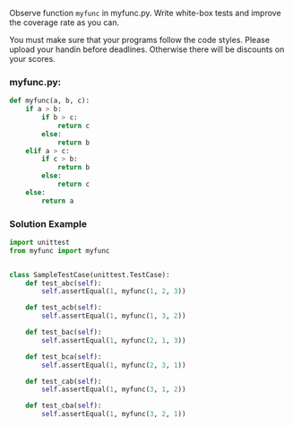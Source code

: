 Observe function <code>myfunc</code> in myfunc.py. Write white-box tests and improve the coverage rate as you can.

You must make sure that your programs follow the code styles. Please upload your handin before deadlines. Otherwise there will be discounts on your scores.

### myfunc.py: ###

```python
def myfunc(a, b, c):
    if a > b:
        if b > c:
            return c
        else:
            return b
    elif a > c:
        if c > b:
            return b
        else:
            return c
    else:
        return a
```

### Solution Example ###

```python
import unittest
from myfunc import myfunc


class SampleTestCase(unittest.TestCase):
    def test_abc(self):
        self.assertEqual(1, myfunc(1, 2, 3))

    def test_acb(self):
        self.assertEqual(1, myfunc(1, 3, 2))

    def test_bac(self):
        self.assertEqual(1, myfunc(2, 1, 3))

    def test_bca(self):
        self.assertEqual(1, myfunc(2, 3, 1))

    def test_cab(self):
        self.assertEqual(1, myfunc(3, 1, 2))

    def test_cba(self):
        self.assertEqual(1, myfunc(3, 2, 1))

```
